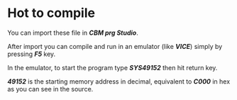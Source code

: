 # Hot to compile


You can import these file in **_CBM prg Studio_**.

After import you can compile and run in an emulator (like **_VICE_**) simply by pressing **_F5_** key.

In the emulator, to start the program type **_SYS49152_** then hit return key. 

**_49152_** is the starting memory address in decimal, equivalent to **_C000_** in hex as you can see in the source.
